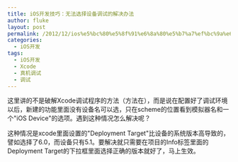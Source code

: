 ```yaml
---
title: iOS开发技巧：无法选择设备调试的解决办法
author: fluke
layout: post
permalink: /2012/12/ios%e5%bc%80%e5%8f%91%e6%8a%80%e5%b7%a7%ef%bc%9a%e6%97%a0%e6%b3%95%e9%80%89%e6%8b%a9%e8%ae%be%e5%a4%87%e8%b0%83%e8%af%95%e7%9a%84%e8%a7%a3%e5%86%b3%e5%8a%9e%e6%b3%95/
categories:
  - iOS开发
tags:
  - iOS开发
  - Xcode
  - 真机调试
  - 调试
---
```


这里讲的不是破解Xcode调试程序的方法（方法在），而是说在配置好了调试环境以后，新建的功能里面没有设备名可以选，只在scheme的位置看到模拟器名和一个"iOS Device"的选项。遇到这种情况怎么解决呢？

这种情况是xcode里面设置的"Deployment Target"比设备的系统版本高导致的，譬如选择了6.0，而设备只有5.1。要解决就只需要在项目的Info标签里面的Deployment Target的下拉框里面选择正确的版本就好了，马上生效。